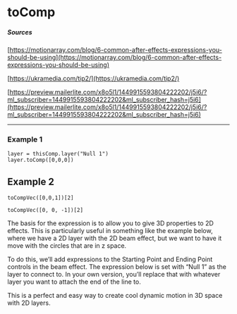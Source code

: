 # toComp

##### Sources
[https://motionarray.com/blog/6-common-after-effects-expressions-you-should-be-using](https://motionarray.com/blog/6-common-after-effects-expressions-you-should-be-using)

[https://ukramedia.com/tip2/](https://ukramedia.com/tip2/)

[https://preview.mailerlite.com/x8o5l1/1449915593804222202/j5i6/?ml_subscriber=1449915593804222202&ml_subscriber_hash=j5i6](https://preview.mailerlite.com/x8o5l1/1449915593804222202/j5i6/?ml_subscriber=1449915593804222202&ml_subscriber_hash=j5i6)

---

### Example 1

```
layer = thisComp.layer("Null 1")
layer.toComp([0,0,0])
```

## Example 2

```
toCompVec([0,0,1])[2]
```

```
toCompVec([0, 0, -1])[2]
```

The basis for the expression is to allow you to give 3D properties to 2D effects. This is particularly useful in something like the example below, where we have a 2D layer with the 2D beam effect, but we want to have it move with the circles that are in z space.

To do this, we’ll add expressions to the Starting Point and Ending Point controls in the beam effect. The expression below is set with “Null 1” as the layer to connect to. In your own version, you’ll replace that with whatever layer you want to attach the end of the line to.

This is a perfect and easy way to create cool dynamic motion in 3D space with 2D layers.
